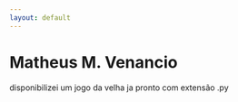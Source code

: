 ```yaml
---
layout: default
---
```

# Matheus M. Venancio

disponibilizei um jogo da velha ja pronto com extensão .py